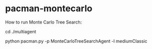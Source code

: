 # pacman-montecarlo

How to run Monte Carlo Tree Search:

cd ./multiagent

python pacman.py -p MonteCarloTreeSearchAgent -l mediumClassic
